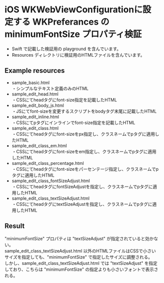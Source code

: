 # iOS WKWebViewConfigurationに設定する WKPreferances の minimumFontSize プロパティ検証

- Swift で記載した検証用の playground を含んでいます。   
- Resources ディレクトリに検証用のHTMLファイルを含んでいます。   


## Example resources
- sample_basic.html   
    ・シンプルなテキスト定義のみのHTML   
- sample_edit_head.html   
    ・CSSにてheadタグにfont-size指定を記載したHTML   
- sample_edit_body_js.html   
    ・JSにてfont-sizeを変更するスクリプトをbodyタグ末尾に記載したHTML   
- sample_edit_inline.html   
    ・CSSにてpタグにインラインでfont-size指定を記載したHTML   
- sample_edit_class.html    
    ・CSSにてheadタグにfont-sizeをpx指定し、クラスネームでpタグに適用したHTML   
- sample_edit_class_em.html   
    ・CSSにてheadタグにfont-sizeをem指定し、クラスネームでpタグに適用したHTML   
- sample_edit_class_percentage.html   
    ・CSSにてheadタグにfont-sizeをパーセンテージ指定し、クラスネームでpタグに適用したHTML   
- sample_edit_class_fontSizeAdjust.html   
    ・CSSにてheadタグにfontSizeAdjustを指定し、クラスネームでpタグに適用したHTML   
- sample_edit_class_textSizeAdjust.html   
    ・CSSにてheadタグにtextSizeAdjustを指定し、クラスネームでpタグに適用したHTML   


## Result

"minimumFontSize" プロパティは "textSizeAdjust" が指定されていると効かない。   
sample_edit_class_textSizeAdjust.html 以外のHTMLファイルはCSSで小さいサイズを指定しても、"minimumFontSize" で指定したサイズに調整される。   
しかし、sample_edit_class_textSizeAdjust.html では "textSizeAdjust" を指定しており、こちらは "minimumFontSize" の指定よりも小さいフォントで表示される。   
